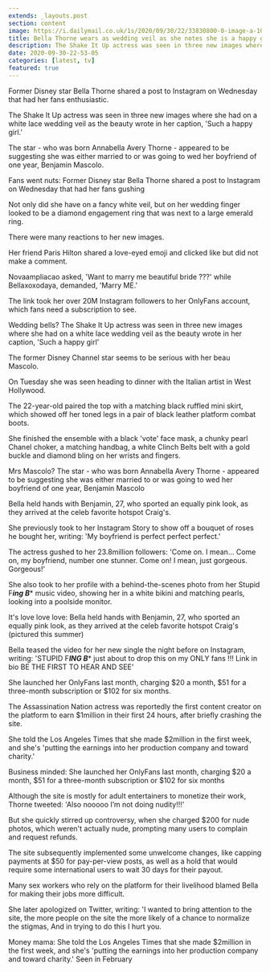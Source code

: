 ```yaml
---
extends: _layouts.post
section: content
image: https://i.dailymail.co.uk/1s/2020/09/30/22/33830800-0-image-a-103_1601501118517.jpg 
title: Bella Thorne wears as wedding veil as she notes she is a happy girl 
description: The Shake It Up actress was seen in three new images where she had on a white lace wedding veil as the beauty wrote in her caption, Such a happy girl. 
date: 2020-09-30-22-53-05 
categories: [latest, tv] 
featured: true 
--- 
```

Former Disney star Bella Thorne shared a post to Instagram on Wednesday that had her fans enthusiastic.

The Shake It Up actress was seen in three new images where she had on a white lace wedding veil as the beauty wrote in her caption, 'Such a happy girl.'

The star - who was born Annabella Avery Thorne - appeared to be suggesting she was either married to or was going to wed her boyfriend of one year, Benjamin Mascolo.

Fans went nuts: Former Disney star Bella Thorne shared a post to Instagram on Wednesday that had her fans gushing

Not only did she have on a fancy white veil, but on her wedding finger looked to be a diamond engagement ring that was next to a large emerald ring.

There were many reactions to her new images. 

Her friend Paris Hilton shared a love-eyed emoji and clicked like but did not make a comment.

Novaampliacao asked, 'Want to marry me beautiful bride ???' while Bellaxoxodaya, demanded, 'Marry ME.'  

The link took her over 20M Instagram followers to her OnlyFans account, which fans need a subscription to see.

Wedding bells? The Shake It Up actress was seen in three new images where she had on a white lace wedding veil as the beauty wrote in her caption, 'Such a happy girl'

The former Disney Channel star seems to be serious with her beau Mascolo.

On Tuesday she was seen heading to dinner with the Italian artist in West Hollywood.

The 22-year-old paired the top with a matching black ruffled mini skirt, which showed off her toned legs in a pair of black leather platform combat boots.

She finished the ensemble with a black 'vote' face mask, a chunky pearl Chanel choker, a matching handbag, a white Clinch Belts belt with a gold buckle and diamond bling on her wrists and fingers.

Mrs Mascolo? The star - who was born Annabella Avery Thorne - appeared to be suggesting she was either married to or was going to wed her boyfriend of one year, Benjamin Mascolo

Bella held hands with Benjamin, 27, who sported an equally pink look, as they arrived at the celeb favorite hotspot Craig's.

She previously took to her Instagram Story to show off a bouquet of roses he bought her, writing: 'My boyfriend is perfect perfect perfect.'

The actress gushed to her 23.8million followers: 'Come on. I mean... Come on, my boyfriend, number one stunner. Come on! I mean, just gorgeous. Gorgeous!'

She also took to her profile with a behind-the-scenes photo from her Stupid F***ing B**** music video, showing her in a white bikini and matching pearls, looking into a poolside monitor. 

It's love love love: Bella held hands with Benjamin, 27, who sported an equally pink look, as they arrived at the celeb favorite hotspot Craig's (pictured this summer)

Bella teased the video for her new single the night before on Instagram, writing: 'STUPID F***ING B**** just about to drop this on my ONLY fans !!! Link in bio BE THE FIRST TO HEAR AND SEE' 

She launched her OnlyFans last month, charging $20 a month, $51 for a three-month subscription or $102 for six months.  

The Assassination Nation actress was reportedly the first content creator on the platform to earn $1million in their first 24 hours, after briefly crashing the site.  

She told the Los Angeles Times that she made $2million in the first week, and she's 'putting the earnings into her production company and toward charity.'   

Business minded: She launched her OnlyFans last month, charging $20 a month, $51 for a three-month subscription or $102 for six months

Although the site is mostly for adult entertainers to monetize their work, Thorne tweeted: 'Also nooooo I’m not doing nudity!!!'

But she quickly stirred up controversy, when she charged $200 for nude photos, which weren't actually nude, prompting many users to complain and request refunds.

The site subsequently implemented some unwelcome changes, like capping payments at $50 for pay-per-view posts, as well as a hold that would require some international users to wait 30 days for their payout.

Many sex workers who rely on the platform for their livelihood blamed Bella for making their jobs more difficult.

She later apologized on Twitter, writing: 'I wanted to bring attention to the site, the more people on the site the more likely of a chance to normalize the stigmas, And in trying to do this I hurt you. 

Money mama: She told the Los Angeles Times that she made $2million in the first week, and she's 'putting the earnings into her production company and toward charity.' Seen in February

